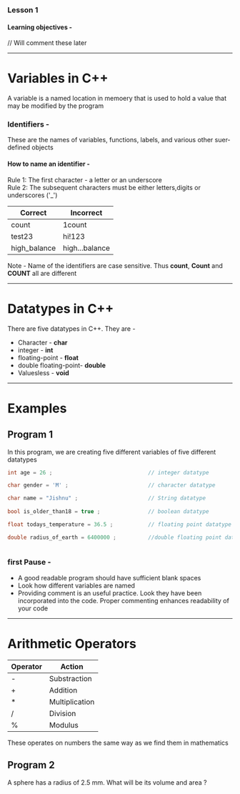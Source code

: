 ### Lesson 1

#### Learning objectives -
// Will comment these later

--------

# Variables in C++
A variable is a named location in memoery that is used to hold a value that may be modified by the program

### Identifiers - 
These are the names of variables, functions, labels, and various other suer-defined objects

#### How to name an identifier -
Rule 1: The first character - a letter or an underscore <br>
Rule 2: The subsequent characters must be either letters,digits or underscores ('_')

|Correct| Incorrect|
|-------|----------|
|count  | 1count   |
|test23 | hi!123   |
|high_balance| high...balance|


Note - Name of the identifiers are case sensitive. Thus **count**, **Count** and **COUNT** all are different

--------

# Datatypes in C++
There are five datatypes in C++. They are -
* Character - **char**
* integer - **int**
* floating-point - **float**
* double floating-point- **double**
* Valuesless - **void**


--------

# Examples

## Program 1
In this program, we are creating five different variables of five different datatypes
```c++
int age = 26 ;                              // integer datatype

char gender = 'M' ;                         // character datatype

char name = "Jishnu" ;                      // String datatype
	
bool is_older_than18 = true ;               // boolean datatype

float todays_temperature = 36.5 ;           // floating point datatype

double radius_of_earth = 6400000 ;          //double floating point datatype
	
```

### first Pause -
* A good readable program should have sufficient blank spaces
* Look how different variables are named
* Providing comment is an useful practice. Look they have been incorporated into the code. Proper commenting enhances readability of your code

-----

# Arithmetic Operators
|Operator|Action|
|--------|------|
|-|Substraction|
|+|Addition|
|*|Multiplication|
|/|Division|
|%|Modulus|

These operates on numbers the same way as we find them in mathematics


## Program 2
A sphere has a radius of 2.5 mm. What will be its volume and area ?




















